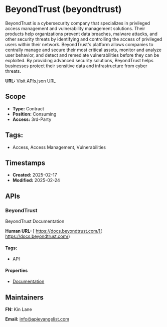 # BeyondTrust (beyondtrust)
BeyondTrust is a cybersecurity company that specializes in privileged access management and vulnerability management solutions. Their products help organizations prevent data breaches, malware attacks, and other security threats by identifying and controlling the access of privileged users within their network. BeyondTrust's platform allows companies to centrally manage and secure their most critical assets, monitor and analyze user behavior, and detect and remediate vulnerabilities before they can be exploited. By providing advanced security solutions, BeyondTrust helps businesses protect their sensitive data and infrastructure from cyber threats.

**URL:** [Visit APIs.json URL](https://raw.githubusercontent.com/api-evangelist/beyondtrust/refs/heads/main/apis.yml)

## Scope

- **Type:** Contract 
- **Position:** Consuming 
- **Access:** 3rd-Party 

## Tags:

 - Access, Access Management, Vulnerabilities

## Timestamps

- **Created:** 2025-02-17 
- **Modified:** 2025-02-24 

## APIs

### BeyondTrust
BeyondTrust Documentation 

**Human URL:** [ https://docs.beyondtrust.com/]( https://docs.beyondtrust.com/)


#### Tags:

 - API

#### Properties

- [Documentation]( https://docs.beyondtrust.com/)

## Maintainers

**FN:** Kin Lane

**Email:** info@apievangelist.com

